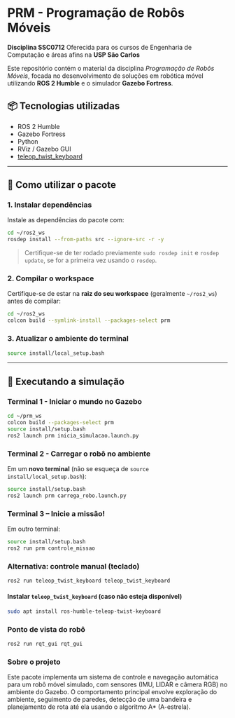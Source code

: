 # PRM - Programação de Robôs Móveis

**Disciplina SSC0712** 
Oferecida para os cursos de Engenharia de Computação e áreas afins na **USP São Carlos**

Este repositório contém o material da disciplina *Programação de Robôs Móveis*, focada no desenvolvimento de soluções em robótica móvel utilizando **ROS 2 Humble** e o simulador **Gazebo Fortress**.

## 📦 Tecnologias utilizadas

- ROS 2 Humble
- Gazebo Fortress
- Python
- RViz / Gazebo GUI
- [teleop_twist_keyboard](https://github.com/ros2/teleop_twist_keyboard)

---

## 🚀 Como utilizar o pacote

### 1. Instalar dependências

Instale as dependências do pacote com:

```bash
cd ~/ros2_ws
rosdep install --from-paths src --ignore-src -r -y
```

> Certifique-se de ter rodado previamente `sudo rosdep init` e `rosdep update`, se for a primeira vez usando o `rosdep`.

### 2. Compilar o workspace

Certifique-se de estar na **raiz do seu workspace** (geralmente `~/ros2_ws`) antes de compilar:

```bash
cd ~/ros2_ws
colcon build --symlink-install --packages-select prm
```

### 3. Atualizar o ambiente do terminal

```bash
source install/local_setup.bash
```

---

## 🧪 Executando a simulação

### Terminal 1 - Iniciar o mundo no Gazebo

```bash
cd ~/prm_ws
colcon build --packages-select prm
source install/setup.bash
ros2 launch prm inicia_simulacao.launch.py
```

### Terminal 2 - Carregar o robô no ambiente

Em um **novo terminal** (não se esqueça de `source install/local_setup.bash`):

```bash
source install/setup.bash
ros2 launch prm carrega_robo.launch.py
```

### Terminal 3 – Inicie a missão!

Em outro terminal:

```bash
source install/setup.bash
ros2 run prm controle_missao
```
### Alternativa: controle manual (teclado)
```bash
ros2 run teleop_twist_keyboard teleop_twist_keyboard
```
#### Instalar `teleop_twist_keyboard` (caso não esteja disponível)

```bash
sudo apt install ros-humble-teleop-twist-keyboard
```
### Ponto de vista do robô
```bash
ros2 run rqt_gui rqt_gui
```

### Sobre o projeto
Este pacote implementa um sistema de controle e navegação automática para um robô móvel simulado, com sensores (IMU, LIDAR e câmera RGB) no ambiente do Gazebo. O comportamento principal envolve exploração do ambiente, seguimento de paredes, detecção de uma bandeira e planejamento de rota até ela usando o algoritmo A* (A-estrela).
